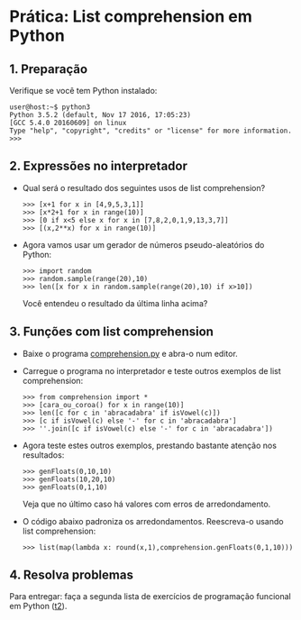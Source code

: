 # Prática: List comprehension em Python

## 1. Preparação

Verifique se você tem Python instalado:
```
user@host:~$ python3
Python 3.5.2 (default, Nov 17 2016, 17:05:23)
[GCC 5.4.0 20160609] on linux
Type "help", "copyright", "credits" or "license" for more information.
>>>
```

## 2. Expressões no interpretador

- Qual será o resultado dos seguintes usos de list comprehension?
  ```python3
  >>> [x+1 for x in [4,9,5,3,1]]
  >>> [x*2+1 for x in range(10)]
  >>> [0 if x<5 else x for x in [7,8,2,0,1,9,13,3,7]]
  >>> [(x,2**x) for x in range(10)]
  ```

- Agora vamos usar um gerador de números pseudo-aleatórios do Python:
  ```python3
  >>> import random
  >>> random.sample(range(20),10)
  >>> len([x for x in random.sample(range(20),10) if x>10])
  ```
  Você entendeu o resultado da última linha acima?


## 3. Funções com list comprehension

- Baixe o programa [comprehension.py](comprehension.py) e abra-o num editor.

- Carregue o programa no interpretador e teste outros exemplos de list comprehension:
  ```python3
  >>> from comprehension import *
  >>> [cara_ou_coroa() for x in range(10)]
  >>> len([c for c in 'abracadabra' if isVowel(c)])
  >>> [c if isVowel(c) else '-' for c in 'abracadabra']
  >>> ''.join([c if isVowel(c) else '-' for c in 'abracadabra'])
  ```

- Agora teste estes outros exemplos, prestando bastante atenção nos resultados:
  ```python3
  >>> genFloats(0,10,10)
  >>> genFloats(10,20,10)
  >>> genFloats(0,1,10)
  ```
  Veja que no último caso há valores com erros de arredondamento.

- O código abaixo padroniza os arredondamentos. Reescreva-o usando list comprehension:
  ```python3
  >>> list(map(lambda x: round(x,1),comprehension.genFloats(0,1,10)))
  ```

## 4. Resolva problemas

Para entregar: faça a segunda lista de exercícios de programação funcional em Python  ([t2](../../../trabalhos/t2)).
